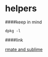 helpers
=======












####keep in mind

~~~
dpkg -l
~~~


####link

[rmate and sublime](https://github.com/henrikpersson/rsub) 
